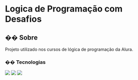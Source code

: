 <h1>Logica de Programação com Desafios</h1>
<h2>�� Sobre</h2>
<p>Projeto utilizado nos cursos de lógica de programação da Alura.</p>
<h3>�� Tecnologias</h3>
<div>
  <img src="https://img.shields.io/badge/HTML-239120?style=for-the-badge&logo=html5&logoColor=white">
  <img src="https://img.shields.io/badge/CSS-239120?&style=for-the-badge&logo=css3&logoColor=white">
  <img src="https://img.shields.io/badge/JavaScript-F7DF1E?style=for-the-badge&logo=javascript&logoColor=black">
</div>
